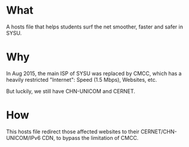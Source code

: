 # What

A hosts file that helps students surf the net smoother, faster and safer in SYSU.

# Why

In Aug 2015, the main ISP of SYSU was replaced by CMCC, which has a heavily restricted "Internet": Speed (1.5 Mbps), Websites, etc. 

But luckily, we still have CHN-UNICOM and CERNET.
# How

This hosts file redirect those affected websites to their CERNET/CHN-UNICOM/IPv6 CDN, to bypass the limitation of CMCC.
